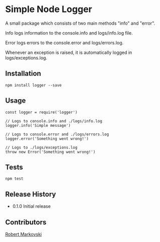 Simple Node Logger
==================

A small package which consists of two main methods "info" and "error". 

Info logs information to the console.info and logs/info.log file. 

Error logs errors to the console.error and logs/errors.log. 

Whenever an exception is raised, it is automatically logged in logs/exceptions.log.

## Installation

    npm install logger --save

## Usage

    const logger = require('logger')

    // Logs to console.info and ./logs/info.log
    logger.info('Simple message')

    // Logs to console.error and ./logs/errors.log
    logger.error('Something went wrong!')

    // Logs to ./logs/exceptions.log
    throw new Error('Something went wrong!')

## Tests

    npm test

## Release History

* 0.1.0 Initial release

## Contributors

[Robert Markovski](https://github.com/Roshan931)
